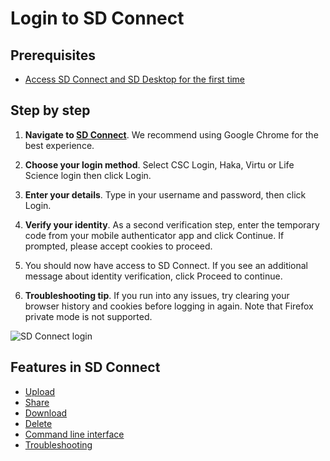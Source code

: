 # Login to SD Connect

## Prerequisites

* [Access SD Connect and SD Desktop for the first time](./sd-access.md#)

## Step by step

1. **Navigate to [SD Connect](https://sd-connect.csc.fi)**. We recommend using Google Chrome for the best experience.
   
2. **Choose your login method**. Select CSC Login, Haka, Virtu or Life Science login then click Login.

3. **Enter your details**. Type in your username and password, then click Login.

4. **Verify your identity**. As a second verification step, enter the temporary code from your mobile authenticator app and click Continue. If prompted, please accept cookies to proceed.
   
5. You should now have access to SD Connect. If you see an additional message about identity verification, click Proceed to continue.

6. **Troubleshooting tip**. If you run into any issues, try clearing your browser history and cookies before logging in again. Note that Firefox private mode is not supported. 


![SD Connect login](https://a3s.fi/docs-files/sensitive-data/SD_Connect/SDConnect_Login.png)



## Features in SD Connect

* [Upload](./sd-connect-upload.md)
* [Share](./sd-connect-share.md)
* [Download](./sd-connect-download.md)
* [Delete](./sd-connect-delete.md)
* [Command line interface](./sd-connect-command-line-interface.md)
* [Troubleshooting](./sd-connect-troubleshooting.md)
